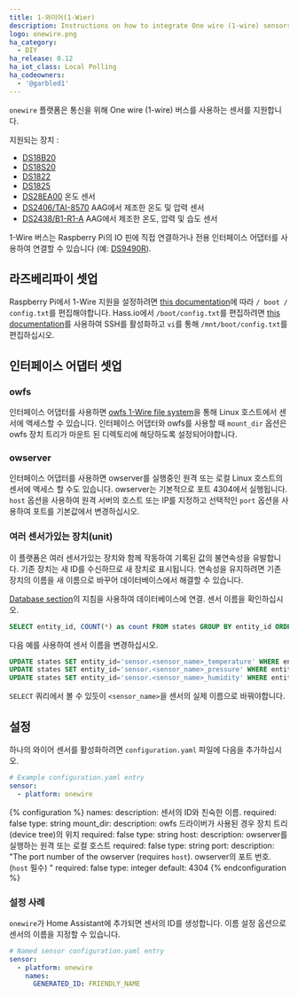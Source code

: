 ```yaml
---
title: 1-와이어(1-Wier)
description: Instructions on how to integrate One wire (1-wire) sensors into Home Assistant.
logo: onewire.png
ha_category:
  - DIY
ha_release: 0.12
ha_iot_class: Local Polling
ha_codeowners:
  - '@garbled1'
---
```


`onewire` 플랫폼은 통신을 위해 One wire (1-wire) 버스를 사용하는 센서를 지원합니다.

지원되는 장치 :

- [DS18B20](https://datasheets.maximintegrated.com/en/ds/DS18B20.pdf)
- [DS18S20](https://www.maximintegrated.com/en/products/sensors/DS18S20.html)
- [DS1822](https://datasheets.maximintegrated.com/en/ds/DS1822.pdf)
- [DS1825](https://datasheets.maximintegrated.com/en/ds/DS1825.pdf)
- [DS28EA00](https://datasheets.maximintegrated.com/en/ds/DS28EA00.pdf) 온도 센서
- [DS2406/TAI-8570](https://datasheets.maximintegrated.com/en/ds/DS2406.pdf) AAG에서 제조한 온도 및 압력 센서
- [DS2438/B1-R1-A](https://datasheets.maximintegrated.com/en/ds/DS2438.pdf) AAG에서 제조한 온도, 압력 및 습도 센서

1-Wire 버스는 Raspberry Pi의 IO 핀에 직접 연결하거나 전용 인터페이스 어댑터를 사용하여 연결할 수 있습니다 (예: [DS9490R](https://datasheets.maximintegrated.com/en/ds/DS9490-DS9490R.pdf)).

## 라즈베리파이 셋업

Raspberry Pi에서 1-Wire 지원을 설정하려면 [this documentation](https://www.waveshare.com/wiki/Raspberry_Pi_Tutorial_Series:_1-Wire_DS18B20_Sensor#Enable_1-Wire)에 따라 `/ boot / config.txt`를 편집해야합니다.
Hass.io에서 `/boot/config.txt`를 편집하려면 [this documentation](https://developers.home-assistant.io/docs/en/hassio_debugging.html)를 사용하여 SSH를 활성화하고 `vi`를 통해 `/mnt/boot/config.txt`를 편집하십시오.

## 인터페이스 어댑터 셋업

### owfs

인터페이스 어댑터를 사용하면 [owfs 1-Wire file system](https://owfs.org/)을 통해 Linux 호스트에서 센서에 액세스할 수 있습니다. 인터페이스 어댑터와 owfs를 사용할 때 `mount_dir` 옵션은 owfs 장치 트리가 마운트 된 디렉토리에 해당하도록 설정되어야합니다.


### owserver

인터페이스 어댑터를 사용하면 owserver를 실행중인 원격 또는 로컬 Linux 호스트의 센서에 액세스 할 수도 있습니다. owserver는 기본적으로 포트 4304에서 실행됩니다. `host` 옵션을 사용하여 원격 서버의 호스트 또는 IP를 지정하고 선택적인 `port` 옵션을 사용하여 포트를 기본값에서 변경하십시오.

### 여러 센서가있는 장치(unit)

이 플랫폼은 여러 센서가있는 장치와 함께 작동하여 기록된 값의 불연속성을 유발합니다. 기존 장치는 새 ID를 수신하므로 새 장치로 표시됩니다. 연속성을 유지하려면 기존 장치의 이름을 새 이름으로 바꾸어 데이터베이스에서 해결할 수 있습니다.

[Database section](/docs/backend/database/)의 지침을 사용하여 데이터베이스에 연결. 센서 이름을 확인하십시오.

```sql
SELECT entity_id, COUNT(*) as count FROM states GROUP BY entity_id ORDER BY count DESC LIMIT 10;
```
다음 예를 사용하여 센서 이름을 변경하십시오.

```sql
UPDATE states SET entity_id='sensor.<sensor_name>_temperature' WHERE entity_id LIKE 'sensor.<sensor_name>%' AND attributes LIKE '%\u00b0C%';
UPDATE states SET entity_id='sensor.<sensor_name>_pressure' WHERE entity_id LIKE 'sensor.<sensor_name>%' AND attributes LIKE '%mb%';
UPDATE states SET entity_id='sensor.<sensor_name>_humidity' WHERE entity_id LIKE 'sensor.<sensor_name>%' AND attributes LIKE '%%%' ESCAPE '';
```

`SELECT` 쿼리에서 볼 수 있듯이 `<sensor_name>`을 센서의 실제 이름으로 바꿔야합니다.

## 설정

하나의 와이어 센서를 활성화하려면 `configuration.yaml` 파일에 다음을 추가하십시오.

```yaml
# Example configuration.yaml entry
sensor:
  - platform: onewire
```

{% configuration %}
names:
  description: 센서의 ID와 친숙한 이름.
  required: false
  type: string
mount_dir:
  description: owfs 드라이버가 사용된 경우 장치 트리(device tree)의 위치
  required: false
  type: string
host:
  description: owserver를 실행하는 원격 또는 로컬 호스트
  required: false
  type: string
port:
  description: "The port number of the owserver (requires `host`). owserver의 포트 번호. (`host` 필수) " 
  required: false
  type: integer
  default: 4304
{% endconfiguration %}

### 설정 사례

`onewire`가 Home Assistant에 추가되면 센서의 ID를 생성합니다. 이름 설정 옵션으로 센서의 이름을 지정할 수 있습니다.

```yaml
# Named sensor configuration.yaml entry
sensor:
  - platform: onewire
    names:
      GENERATED_ID: FRIENDLY_NAME
```
